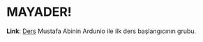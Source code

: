# MAYADER!

**Link**:  [Ders](https://github.com/okudan/ders)
Mustafa Abinin Ardunio ile ilk ders başlangıcının grubu.